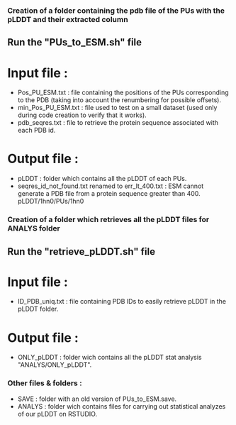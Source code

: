 ### Creation of a folder containing the pdb file of the PUs with the pLDDT and their extracted column

## Run the "PUs_to_ESM.sh" file

# Input file :
- Pos_PU_ESM.txt : file containing the positions of the PUs corresponding to the PDB (taking into account the renumbering for possible offsets).
- min_Pos_PU_ESM.txt : file used to test on a small dataset (used only during code creation to verify that it works).
- pdb_seqres.txt : file to retrieve the protein sequence associated with each PDB id.

# Output file :
- pLDDT : folder which contains all the pLDDT of each PUs.
- seqres_id_not_found.txt renamed to err_lt_400.txt : ESM cannot generate a PDB file from a protein sequence greater than 400.
  pLDDT/1hn0/PUs/1hn0

### Creation of a folder which retrieves all the pLDDT files for ANALYS folder

## Run the "retrieve_pLDDT.sh" file

# Input file :
- ID_PDB_uniq.txt : file containing PDB IDs to easily retrieve pLDDT in the pLDDT folder.

# Output file :
- ONLY_pLDDT : folder wich contains all the pLDDT stat analysis "ANALYS/ONLY_pLDDT".

### Other files & folders :
- SAVE : folder with an old version of PUs_to_ESM.save.
- ANALYS : folder wich contains files for carrying out statistical analyzes of our pLDDT on RSTUDIO.
